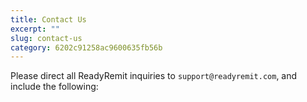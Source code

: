 ```yaml
---
title: Contact Us
excerpt: ""
slug: contact-us
category: 6202c91258ac9600635fb56b
---
```


Please direct all ReadyRemit inquiries to `support@readyremit.com`, and include the following: